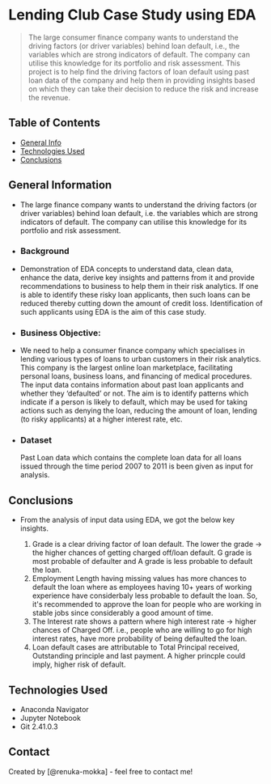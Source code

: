 # Lending Club Case Study using EDA
> The large consumer finance company wants to understand the driving factors (or driver variables) behind loan default, i.e., the variables which are strong indicators of default.  The company can utilise this knowledge for its portfolio and risk assessment. 
This project is to help find the driving factors of loan default using past loan data of the company and help them in providing insights based on which they can take their decision to reduce the risk and increase the revenue.

## Table of Contents
* [General Info](#general-information)
* [Technologies Used](#technologies-used)
* [Conclusions](#conclusions)

## General Information
- The large finance company wants to understand the driving factors (or driver variables) behind loan default, i.e. the variables which are strong indicators of default.  The company can utilise this knowledge for its portfolio and risk assessment. 
- ### Background
- Demonstration of EDA concepts to understand data, clean data, enhance the data, derive key insights and patterns from it and provide recommendations to business to help them in their risk analytics. If one is able to identify these risky loan applicants, then such loans can be reduced thereby cutting down the amount of credit loss. Identification of such applicants using EDA is the aim of this case study.
- ### Business Objective:
- We need to help a consumer finance company which specialises in lending various types of loans to urban customers in their risk analytics. This company is the largest online loan marketplace, facilitating personal loans, business loans, and financing of medical procedures.
The input data contains information about past loan applicants and whether they ‘defaulted’ or not. The aim is to identify patterns which indicate if a person is likely to default, which may be used for taking actions such as denying the loan, reducing the amount of loan, lending (to risky applicants) at a higher interest rate, etc.
- ### Dataset
  Past Loan data which contains the complete loan data for all loans issued through the time period 2007 to 2011 is been given as input for analysis.

## Conclusions
- From the analysis of input data using EDA, we got the below key insights.
  
  1. Grade is a clear driving factor of loan default. The lower the grade -> the higher chances of getting charged off/loan default. G grade is most probable of defaulter and A grade is less probable to default the loan.
  2. Employment Length having missing values has more chances to default the loan where as employees having 10+ years of working experience have considerbaly less probable to default the loan. So, it's recommended to approve the loan for people who are working in stable jobs since considerably a good amount of time.
  3. The Interest rate shows a pattern where high interest rate -> higher chances of Charged Off. i.e., people who are willing to go for high interest rates, have more probability of being defaulted the loan.
  4. Loan default cases are attributable to Total Principal received, Outstanding principle and last payment. A higher princple could imply, higher risk of default.

## Technologies Used
- Anaconda Navigator
- Jupyter Notebook
- Git 2.41.0.3
  
## Contact
Created by [@renuka-mokka] - feel free to contact me!


<!-- Optional -->
<!-- ## License -->
<!-- This project is open source and available under the [... License](). -->

<!-- You don't have to include all sections - just the one's relevant to your project -->
